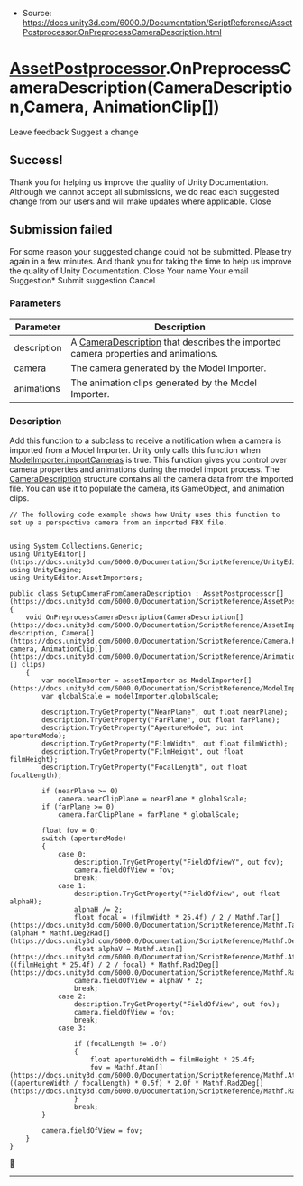 * Source: https://docs.unity3d.com/6000.0/Documentation/ScriptReference/AssetPostprocessor.OnPreprocessCameraDescription.html

#  [AssetPostprocessor](https://docs.unity3d.com/6000.0/Documentation/ScriptReference/AssetPostprocessor.html).OnPreprocessCameraDescription(CameraDescription,Camera, AnimationClip[])
Leave feedback
Suggest a change
## Success!
Thank you for helping us improve the quality of Unity Documentation. Although we cannot accept all submissions, we do read each suggested change from our users and will make updates where applicable.
Close
## Submission failed
For some reason your suggested change could not be submitted. Please <a>try again</a> in a few minutes. And thank you for taking the time to help us improve the quality of Unity Documentation.
Close
Your name Your email Suggestion* Submit suggestion
Cancel
### Parameters
Parameter | Description  
---|---  
description | A [CameraDescription](https://docs.unity3d.com/6000.0/Documentation/ScriptReference/AssetImporters.CameraDescription.html) that describes the imported camera properties and animations.  
camera | The camera generated by the Model Importer.  
animations | The animation clips generated by the Model Importer.  
### Description
Add this function to a subclass to receive a notification when a camera is imported from a Model Importer.
Unity only calls this function when [ModelImporter.importCameras](https://docs.unity3d.com/6000.0/Documentation/ScriptReference/ModelImporter-importCameras.html) is true. This function gives you control over camera properties and animations during the model import process. The [CameraDescription](https://docs.unity3d.com/6000.0/Documentation/ScriptReference/AssetImporters.CameraDescription.html) structure contains all the camera data from the imported file. You can use it to populate the camera, its GameObject, and animation clips.
```
// The following code example shows how Unity uses this function to set up a perspective camera from an imported FBX file.  
  

using System.Collections.Generic;
using UnityEditor[](https://docs.unity3d.com/6000.0/Documentation/ScriptReference/UnityEditor.html);
using UnityEngine;
using UnityEditor.AssetImporters;  
  
public class SetupCameraFromCameraDescription : AssetPostprocessor[](https://docs.unity3d.com/6000.0/Documentation/ScriptReference/AssetPostprocessor.html)
{
    void OnPreprocessCameraDescription(CameraDescription[](https://docs.unity3d.com/6000.0/Documentation/ScriptReference/AssetImporters.CameraDescription.html) description, Camera[](https://docs.unity3d.com/6000.0/Documentation/ScriptReference/Camera.html) camera, AnimationClip[](https://docs.unity3d.com/6000.0/Documentation/ScriptReference/AnimationClip.html)[] clips)
    {
        var modelImporter = assetImporter as ModelImporter[](https://docs.unity3d.com/6000.0/Documentation/ScriptReference/ModelImporter.html);
        var globalScale = modelImporter.globalScale;  
  
        description.TryGetProperty("NearPlane", out float nearPlane);
        description.TryGetProperty("FarPlane", out float farPlane);
        description.TryGetProperty("ApertureMode", out int apertureMode);
        description.TryGetProperty("FilmWidth", out float filmWidth);
        description.TryGetProperty("FilmHeight", out float filmHeight);
        description.TryGetProperty("FocalLength", out float focalLength);  
  
        if (nearPlane >= 0)
            camera.nearClipPlane = nearPlane * globalScale;
        if (farPlane >= 0)
            camera.farClipPlane = farPlane * globalScale;  
  
        float fov = 0;
        switch (apertureMode)
        {
            case 0:
                description.TryGetProperty("FieldOfViewY", out fov);
                camera.fieldOfView = fov;
                break;
            case 1:
                description.TryGetProperty("FieldOfView", out float alphaH);
                alphaH /= 2;
                float focal = (filmWidth * 25.4f) / 2 / Mathf.Tan[](https://docs.unity3d.com/6000.0/Documentation/ScriptReference/Mathf.Tan.html)(alphaH * Mathf.Deg2Rad[](https://docs.unity3d.com/6000.0/Documentation/ScriptReference/Mathf.Deg2Rad.html));
                float alphaV = Mathf.Atan[](https://docs.unity3d.com/6000.0/Documentation/ScriptReference/Mathf.Atan.html)((filmHeight * 25.4f) / 2 / focal) * Mathf.Rad2Deg[](https://docs.unity3d.com/6000.0/Documentation/ScriptReference/Mathf.Rad2Deg.html);
                camera.fieldOfView = alphaV * 2;
                break;
            case 2:
                description.TryGetProperty("FieldOfView", out fov);
                camera.fieldOfView = fov;
                break;
            case 3:  
  
                if (focalLength != .0f)
                {
                    float apertureWidth = filmHeight * 25.4f;
                    fov = Mathf.Atan[](https://docs.unity3d.com/6000.0/Documentation/ScriptReference/Mathf.Atan.html)((apertureWidth / focalLength) * 0.5f) * 2.0f * Mathf.Rad2Deg[](https://docs.unity3d.com/6000.0/Documentation/ScriptReference/Mathf.Rad2Deg.html);
                }
                break;
        }  
  
        camera.fieldOfView = fov;
    }
}

```

* * *
